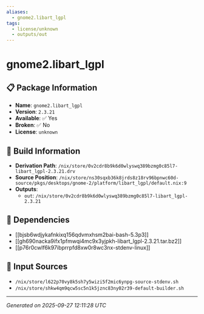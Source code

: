 ```yaml
---
aliases:
  - gnome2.libart_lgpl
tags:
  - license/unknown
  - outputs/out
---
```


# gnome2.libart_lgpl

## 📋 Package Information

- **Name**: `gnome2.libart_lgpl`
- **Version**: `2.3.21`
- **Available**: ✅ Yes
- **Broken**: ✅ No
- **License**: `unknown`

## 🔧 Build Information

- **Derivation Path**: `/nix/store/0v2cdr8b9k6d0wlyswq389bzmg0c85l7-libart_lgpl-2.3.21.drv`
- **Source Position**: `/nix/store/ns30sqxb36k8jrds8z18rv96bpnwc60d-source/pkgs/desktops/gnome-2/platform/libart_lgpl/default.nix:9`
- **Outputs**:
  - `out`:  `/nix/store/0v2cdr8b9k6d0wlyswq389bzmg0c85l7-libart_lgpl-2.3.21`

## 🔗 Dependencies

- [[bjsb6wdjykafnkixq156qdvmxhsm2bai-bash-5.3p3]]
- [[gh690nacka9ifx1pfmwqi4mc9x3yjpkh-libart_lgpl-2.3.21.tar.bz2]]
- [[p76r0cwlf6k97ibprrpfd8xw0r8wc3nx-stdenv-linux]]

## 📁 Input Sources

- `/nix/store/l622p70vy8k5sh7y5wizi5f2mic6ynpg-source-stdenv.sh`
- `/nix/store/shkw4qm9qcw5sc5n1k5jznc83ny02r39-default-builder.sh`

---
*Generated on 2025-09-27 12:11:28 UTC*
